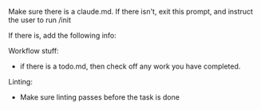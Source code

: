 Make sure there is a claude.md. If there isn't, exit this prompt, and instruct the user to run /init

If there is, add the following info:

Workflow stuff:

- if there is a todo.md, then check off any work you have completed.

Linting:

- Make sure linting passes before the task is done
